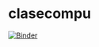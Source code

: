 # clasecompu
[![Binder](https://mybinder.org/badge_logo.svg)](https://mybinder.org/v2/gh/seperez10/clasecompu.git/master)
